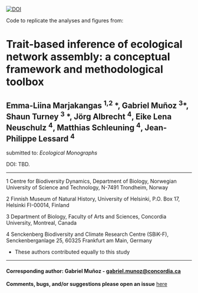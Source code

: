 

[![DOI](https://zenodo.org/badge/232598249.svg)](https://zenodo.org/badge/latestdoi/232598249)


Code to replicate the analyses and figures from:


# Trait-based inference of ecological network assembly: a conceptual framework and methodological toolbox

## Emma-Liina Marjakangas <sup>1,</sup><sup>2</sup> \*, Gabriel Muñoz <sup>3</sup>\*, Shaun Turney <sup>3</sup> \*, Jörg Albrecht <sup>4</sup>, Eike Lena Neuschulz <sup>4</sup>, Matthias Schleuning <sup>4</sup>, Jean-Philippe Lessard <sup>4</sup>

submitted to: *Ecological Monographs*

DOI: TBD. 


-----------
1 Centre for Biodiversity Dynamics, Department of Biology, Norwegian University of Science and Technology, N-7491 Trondheim, Norway

2 Finnish Museum of Natural History, University of Helsinki, P.O. Box 17, Helsinki FI-00014, Finland

3 Department of Biology, Faculty of Arts and Sciences, Concordia University, Montreal, Canada

4 Senckenberg Biodiversity and Climate Research Centre (SBiK-F), Senckenberganlage 25, 60325 Frankfurt am Main, Germany

* These authors contributed equally to this study
-----------

#### Corresponding author: Gabriel Muñoz - gabriel.munoz@concordia.ca



**Comments, bugs, and/or suggestions please open an issue** [here](https://github.com/fgabriel1891/TraitBasedNetworks/issues/new)

